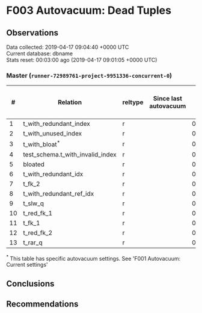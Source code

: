 # F003 Autovacuum: Dead Tuples #

## Observations ##
Data collected: 2019-04-17 09:04:40 +0000 UTC  
Current database: dbname  
Stats reset: 00:03:00 ago (2019-04-17 09:01:05 +0000 UTC)  
### Master (`runner-72989761-project-9951336-concurrent-0`) ###
  
  
\#|  Relation | reltype | Since last autovacuum | Since last vacuum | Autovacuum Count | Vacuum Count | n_tup_ins | n_tup_upd | n_tup_del | pg_class.reltuples | n_live_tup | n_dead_tup | &#9660;Dead Tuples Ratio, %
---|-------|------|-----------------------|-------------------|----------|---------|-----------|-----------|-----------|--------------------|------------|------------|-----------
1 |t_with_redundant_index |r |<no value> |00:01:22.316133 |0 |2 |1000000 |0 |0 |1000000 |1000000 |0 | 0 
2 |t_with_unused_index |r |<no value> |00:01:22.374908 |0 |2 |1000000 |0 |0 |1000000 |1000000 |0 | 0 
3 |t_with_bloat<sup>*</sup> |r |<no value> |00:01:23.704766 |0 |2 |1000000 |1000000 |0 |1000000 |1000000 |0 | 0 
4 |test_schema.t_with_invalid_index |r |<no value> |00:01:24.512974 |0 |2 |1000000 |0 |0 |1000000 |1000000 |0 | 0 
5 |bloated |r |<no value> |00:01:24.333758 |0 |2 |100000 |0 |50000 |50000 |50000 |0 | 0 
6 |t_with_redundant_idx |r |<no value> |00:01:22.260246 |0 |2 |1000000 |0 |0 |1000000 |1000000 |0 | 0 
7 |t_fk_2 |r |<no value> |00:01:24.396173 |0 |2 |1000000 |0 |0 |1000000 |1000000 |0 | 0 
8 |t_with_redundant_ref_idx |r |<no value> |00:01:22.18031 |0 |2 |1000000 |0 |0 |1000000 |1000000 |0 | 0 
9 |t_slw_q |r |<no value> |00:01:24.200084 |0 |2 |10000001 |0 |0 |9999979 |9999979 |0 | 0 
10 |t_red_fk_1 |r |<no value> |00:01:24.321069 |0 |2 |1000001 |0 |0 |1000001 |1000001 |0 | 0 
11 |t_fk_1 |r |<no value> |00:01:24.452838 |0 |2 |1000001 |0 |0 |1000001 |1000001 |0 | 0 
12 |t_red_fk_2 |r |<no value> |00:01:24.267156 |0 |2 |1000000 |0 |0 |1000000 |1000000 |0 | 0 
13 |t_rar_q |r |<no value> |00:01:22.458953 |0 |2 |1000000 |744921 |0 |1000000 |1000000 |0 | 0 

<sup>*</sup> This table has specific autovacuum settings. See 'F001 Autovacuum: Current settings'


## Conclusions ##


## Recommendations ##

